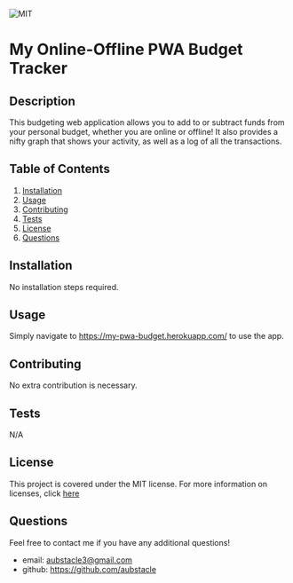 ![MIT](https://img.shields.io/badge/License-MIT-blue)
  # My Online-Offline PWA Budget Tracker

## Description 
This budgeting web application allows you to add to or subtract funds from your personal budget, whether you are online or offline! It also provides a nifty graph that shows your activity, as well as a log of all the transactions.

## Table of Contents
1. [Installation](#Installation)
2. [Usage](#Usage)
3. [Contributing](#Contributing)
4. [Tests](#Tests)
5. [License](#License)
6. [Questions](#Questions)

## Installation
No installation steps required.

## Usage
Simply navigate to https://my-pwa-budget.herokuapp.com/ to use the app.

## Contributing 
No extra contribution is necessary.

## Tests
N/A

## License
This project is covered under the MIT license.
For more information on licenses, click [here](https://choosealicense.com/licenses/)

## Questions
Feel free to contact me if you have any additional questions!
* email: aubstacle3@gmail.com
* github: https://github.com/aubstacle

